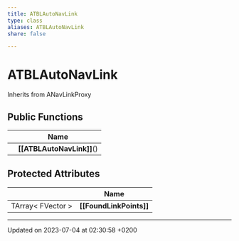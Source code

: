 ```yaml
---
title: ATBLAutoNavLink
type: class
aliases: ATBLAutoNavLink
share: false

---
```


# ATBLAutoNavLink





Inherits from ANavLinkProxy

## Public Functions

|                | Name           |
| -------------- | -------------- |
| | **[[ATBLAutoNavLink]]**() |

## Protected Attributes

|                | Name           |
| -------------- | -------------- |
| TArray< FVector > | **[[FoundLinkPoints]]**  |

-------------------------------

Updated on 2023-07-04 at 02:30:58 +0200